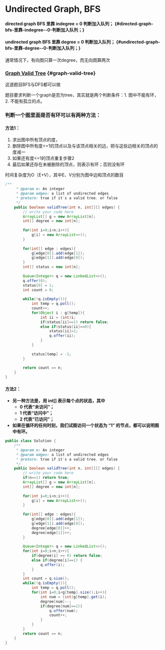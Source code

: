 # Undirected Graph, BFS

#### directed graph BFS 里靠 indegree = 0 判断加入队列； {#directed-graph-bfs-里靠-indegree--0-判断加入队列；}

#### undirected graph BFS 里靠 degree = 0 判断加入队列； {#undirected-graph-bfs-里靠-degree--0-判断加入队列；}

通常情况下，有向图只算一次degree，而无向图算两次

### [Graph Valid Tree](https://leetcode.com/problems/graph-valid-tree/) {#graph-valid-tree}

这道题目BFS与DFS都可以做

题目要求判断一个graph是否为tree，其实就是两个判断条件：1. 图中不能有环， 2. 不能有孤立的点。

### 判断一个图里面是否有环可以有两种方法：

#### 方法1：

1. 求出图中所有顶点的度，
2. 删除图中所有度&lt;=1的顶点以及与该顶点相关的边，把与这些边相关的顶点的度减一
3. 如果还有度&lt;=1的顶点重复步骤2
4. 最后如果还存在未被删除的顶点，则表示有环；否则没有环

时间复杂度为O（E+V），其中E、V分别为图中边和顶点的数目

```java
/**
     * @param n: An integer
     * @param edges: a list of undirected edges
     * @return: true if it's a valid tree, or false
     */
    public boolean validTree(int n, int[][] edges) {
        // write your code here
        ArrayList[] g = new ArrayList[n];
        int[] degree = new int[n];
        
        for(int i=0;i<n;i++){
            g[i] = new ArrayList<>();
        }
        
        for(int[] edge : edges){
            g[edge[0]].add(edge[1]);
            g[edge[1]].add(edge[0]);
        }
        int[] status = new int[n]; 
        
        Queue<Integer> q = new LinkedList<>();
        q.offer(0);
        status[0] = 1;
        int count = 0;
        
        while(!q.isEmpty()){
            int temp = q.poll();
            count++;
            for(Object i : g[temp]){
                int ii = (int)i;
                if(status[ii]==1) return false;
                else if(status[ii]==0){
                    status[ii]=1;
                    q.offer(ii);
                }
            }
        
            status[temp] = -1;
        }
        
        return count == n;
    }
}
```

#### 方法2：

* **另一种方法是，用 int\[\] 表示每个点的状态，其中**
  * **0 代表“未访问”；**
  * **1 代表“访问中”；**
  * **2 代表“已访问”；**
* **如果在循环的任何时刻，我们试图访问一个状态为 “1” 的节点，都可以说明图中有环。**

```java
public class Solution {
    /**
     * @param n: An integer
     * @param edges: a list of undirected edges
     * @return: true if it's a valid tree, or false
     */
    public boolean validTree(int n, int[][] edges) {
        // write your code here
        if(n==1) return true;
        ArrayList[] g = new ArrayList[n];
        int[] degree = new int[n];
        
        for(int i=0;i<n;i++){
            g[i] = new ArrayList<>();
        }
        
        for(int[] edge : edges){
            g[edge[0]].add(edge[1]);
            g[edge[1]].add(edge[0]);
            degree[edge[0]]++;
            degree[edge[1]]++;
        }
        
        Queue<Integer> q = new LinkedList<>();
        for(int i=0;i<n;i++){
            if(degree[i] == 0) return false;
            else if(degree[i]==1) {
                q.offer(i);
            }
        }
        int count = q.size();
        while(!q.isEmpty()){
            int temp = q.poll();
            for(int i=0;i<g[temp].size();i++){
                int num = (int)g[temp].get(i);
                degree[num]--;
                if(degree[num]==1){
                    q.offer(num);
                    count++;
                }
            }
        }
        return count == n;
    }
}
```

